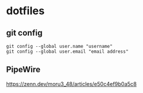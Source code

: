 # dotfiles
## git config
```
git config --global user.name "username"
git config --global user.email "email address"
```
## PipeWire
https://zenn.dev/moru3_48/articles/e50c4ef9b0a5c8
```